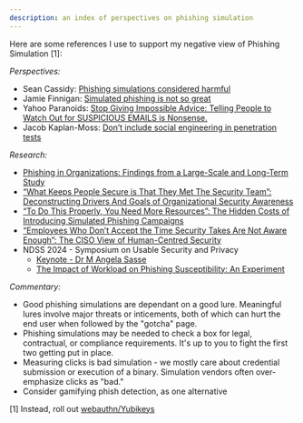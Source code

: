 ```yaml
---
description: an index of perspectives on phishing simulation
---
```


Here are some references I use to support my negative view of Phishing Simulation [1]:


_Perspectives:_  

* Sean Cassidy: [Phishing simulations considered harmful](https://www.seancassidy.me/phishing-simulations-considered-harmful.html)
* Jamie Finnigan: [Simulated phishing is not so great](https://chair6.net/simulated-phishing-is-not-so-great.html)
* Yahoo Paranoids: [Stop Giving Impossible Advice: Telling People to Watch Out for SUSPICIOUS EMAILS is Nonsense.](https://www.yahooinc.com/paranoids/stop-giving-impossible-advice-telling-people-to-watch-out-for-suspicious-emails-is-nonsense)
* Jacob Kaplan-Moss: [Don’t include social engineering in penetration tests](https://jacobian.org/2017/jun/27/social-engineering-pentests/)

_Research:_   

* [Phishing in Organizations: Findings from a Large-Scale and Long-Term Study](https://arxiv.org/pdf/2112.07498.pdf)
* [“What Keeps People Secure is That They Met The Security Team”: Deconstructing Drivers And Goals of Organizational Security Awareness](https://arxiv.org/pdf/2404.18365)
* [“To Do This Properly, You Need More Resources”: The Hidden Costs of Introducing Simulated Phishing Campaigns](https://www.usenix.org/system/files/usenixsecurity23-brunken.pdf)
* [“Employees Who Don’t Accept the Time Security Takes Are Not Aware Enough”: The CISO View of Human-Centred Security](https://www.usenix.org/system/files/usenixsecurity23-hielscher.pdf)
* NDSS 2024 - Symposium on Usable Security and Privacy
  * [Keynote - Dr M Angela Sasse](https://youtu.be/XFeZvQuRWGk?si=34fp21Ja_tR9oCoH&t=1463)
  * [The Impact of Workload on Phishing Susceptibility: An Experiment](https://www.ndss-symposium.org/wp-content/uploads/usec2024-24-paper.pdf)

_Commentary:_
* Good phishing simulations are dependant on a good lure. Meaningful lures involve major threats or inticements, both of which can hurt the end user when followed by the "gotcha" page.
* Phishing simulations may be needed to check a box for legal, contractual, or compliance requirements. It's up to you to fight the first two getting put in place.
* Measuring clicks is bad simulation - we mostly care about credential submission or execution of a binary. Simulation vendors often over-emphasize clicks as "bad."
* Consider gamifying phish detection, as one alternative

[1] Instead, roll out [webauthn/Yubikeys](deploying-webauthn.md)